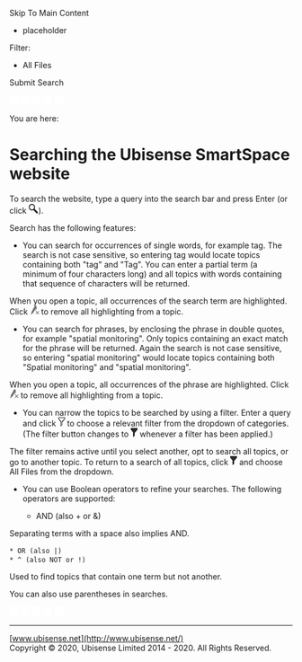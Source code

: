 

Skip To Main Content

[](../../Home.htm)

  * placeholder

Filter:

  * All Files

Submit Search

![Navigate previous](../../images/transparent.gif) ![Navigate
next](../../images/transparent.gif) ![Expand
all](../../images/transparent.gif) ![](../../images/transparent.gif)
![Print](../../images/transparent.gif)

You are here:

# Searching the Ubisense SmartSpace website

To search the website, type a query into the search bar and press Enter (or
click ![image of the search button](../../images/SearchIcon.png)).

Search has the following features:

  * You can search for occurrences of single words, for example tag. The search is not case sensitive, so entering tag would locate topics containing both "tag" and "Tag". You can enter a partial term (a minimum of four characters long) and all topics with words containing that sequence of characters will be returned. 

When you open a topic, all occurrences of the search term are highlighted.
Click ![image of the remove highlight button](../../images/highlight.png) to
remove all highlighting from a topic.

  * You can search for phrases, by enclosing the phrase in double quotes, for example "spatial monitoring". Only topics containing an exact match for the phrase will be returned. Again the search is not case sensitive, so entering "spatial monitoring" would locate topics containing both "Spatial monitoring" and "spatial monitoring".

When you open a topic, all occurrences of the phrase are highlighted. Click
![image of the remove highlight button](../../images/highlight.png) to remove
all highlighting from a topic.

  * You can narrow the topics to be searched by using a filter. Enter a query and click ![image of the select filter button](../../images/FilterOutline.png) to choose a relevant filter from the dropdown of categories. (The filter button changes to ![image of filter button](../../images/Filter.png) whenever a filter has been applied.)

The filter remains active until you select another, opt to search all topics,
or go to another topic. To return to a search of all topics, click ![image of
filter button](../../images/Filter.png) and choose All Files from the
dropdown.

  * You can use Boolean operators to refine your searches. The following operators are supported:

    * AND (also + or &)

Separating terms with a space also implies AND.

    * OR (also |)
    * ^ (also NOT or !)

Used to find topics that contain one term but not another.

You can also use parentheses in searches.

![Navigate previous](../../images/transparent.gif) ![Navigate
next](../../images/transparent.gif) ![Expand
all](../../images/transparent.gif) ![](../../images/transparent.gif)
![Print](../../images/transparent.gif)

* * *

[www.ubisense.net](http://www.ubisense.net/)  
Copyright © 2020, Ubisense Limited 2014 - 2020. All Rights Reserved.


